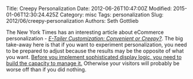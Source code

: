 Title: Creepy Personalization
Date: 2012-06-26T10:47:00Z
Modified: 2015-01-06T12:30:24.425Z
Category: misc
Tags: personalization
Slug: 2012/06/creepy-personalization
Authors: Seth Gottlieb

The New York Times has an interesting article about eCommerce personalization - [_E-Tailer Customization: Convenient or Creepy?_](http://www.nytimes.com/2012/06/24/technology/e-tailer-customization-whats-convenient-and-whats-just-plain-creepy.html?_r=1&amp;pagewanted=all). The big take-away here is that if you want to experiment personalization, you need to be prepared to adjust because the results may be the opposite of what you want. [Before you implement sophisticated display logic, you need to build the capacity to manage it.](http://www.contenthere.net/2011/09/context-and-the-future-of-web-content-management.html) Otherwise your visitors will probably be worse off than if you did nothing.
